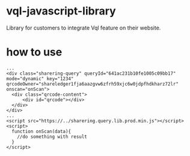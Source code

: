 # vql-javascript-library
Library for customers to integrate Vql feature on their website.


# how to use
```
...
<div class="sharering-query" queryId="641ac231b10fe1005c09bb17" mode="dynamic" key="1234" qrcodeOwner="shareledger1fja6aazgvw6zfrh59xjc6w0jdpfhdkharz72lr" onscan="onScan">
  <div class="qrcode-content">
      <div id="qrcode"></div>
  </div>
</div>
...
<script src="https://../sharering.query.lib.prod.min.js"></script>    
<script>
  function onScan(data){
    //do something with result
  }  
</script>
```
